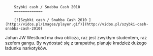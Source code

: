 
        Szybki cash / Snabba Cash 2010 
        =============
        
        [![Szybki cash / Snabba Cash 2010 ](http://vidos.pl/images/player.gif)](http://vidos.pl/szybki-cash-snabba-cash-2010)
        
        
 Johan JW Westlund ma dwa oblicza, raz jest zwykłym studentem, raz szefem gangu. By wydostać się z tarapatów, planuje kradzież dużego ładunku narkotyków.
    